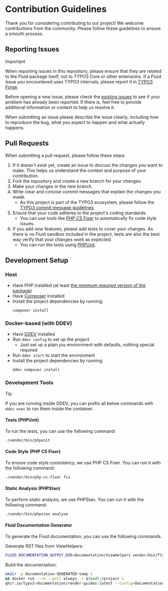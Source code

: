 # Contribution Guidelines

Thank you for considering contributing to our project! We welcome contributions from the community. Please follow these guidelines to ensure a smooth process.

## Reporting Issues

> [!IMPORTANT]
> When reporting issues in this repository, please ensure that they are related to the Fluid package itself, not to TYPO3 Core or other extensions.
> If a Fluid issue you encountered uses TYPO3 internals, please report it in [TYPO3 Forge](https://forge.typo3.org).

Before opening a new issue, please check the [existing issues](https://github.com/TYPO3/Fluid/issues) to see if your problem has already been reported. If there is,
feel free to provide additional information or context to help us resolve it.

When submitting an issue please describe the issue clearly, including how to reproduce the bug, what you expect to happen and what actually happens.

## Pull Requests

When submitting a pull request, please follow these steps:

1. If it doesn't exist yet, create an issue to discuss the changes you want to make. This helps us understand the context and purpose of your contribution.
2. Fork the repository and create a new branch for your changes.
3. Make your changes in the new branch.
4. Write clear and concise commit messages that explain the changes you made.
   * As this project is part of the TYPO3 ecosystem, please follow the [TYPO3 commit message guidelines](https://docs.typo3.org/m/typo3/guide-contributionworkflow/main/en-us/Appendix/CommitMessage.html#summary-line-first-line).
5. Ensure that your code adheres to the project's coding standards.
    * You can use tools like [PHP CS Fixer](#code-style-php-cs-fixer) to automatically fix code style issues.
6. If you add new features, please add tests to cover your changes. As there is no Fluid sandbox included in the project, tests are also the best way verify that your changes work as expected.
    * You can run the tests using [PHPUnit](#tests-phpunit).

## Development Setup

### Host

* Have PHP installed (at least [the minimum required version of the package](https://github.com/TYPO3/Fluid/blob/main/composer.json))
* Have [Composer](https://getcomposer.org) installed
* Install the project dependencies by running:
  ```bash
  composer install
  ```

### Docker-based (with DDEV)

* Have [DDEV](https://ddev.com) installed
* Run `ddev config` to set up the project
  * Just set up a plain `php` environment with defaults, nothing special required
* Run `ddev start` to start the environment
* Install the project dependencies by running:
  ```bash
  ddev composer install
  ```

### Development Tools

> [!TIP]
> If you are running inside DDEV, you can prefix all below commands with `ddev exec` to run them inside the container.

#### Tests (PHPUnit)

To run the tests, you can use the following command:

```bash
./vendor/bin/phpunit
```

#### Code Style (PHP CS Fixer)

To ensure code style consistency, we use PHP CS Fixer. You can run it with the following command:

```bash
./vendor/bin/php-cs-fixer fix
```

#### Static Analysis (PHPStan)

To perform static analysis, we use PHPStan. You can run it with the following command:

```bash
./vendor/bin/phpstan analyse
```

#### Fluid Documentation Generator

To generate the Fluid documentation, you can use the following commands.

Generate RST files from ViewHelpers:

```bash
FLUID_DOCUMENTATION_OUTPUT_DIR=Documentation/ViewHelpers vendor/bin/fluidDocumentation generate vendor/t3docs/fluid-documentation-generator/config/fluidStandalone/*
```

Build the documentation:

```bash
mkdir -p Documentation-GENERATED-temp \
&& docker run --rm --pull always -v $(pwd):/project \
ghcr.io/typo3-documentation/render-guides:latest --config=Documentation --no-progress --fail-on-log
```
